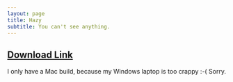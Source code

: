 ```yaml
---
layout: page
title: Hazy
subtitle: You can't see anything.
---
```


## [Download Link](https://drive.google.com/open?id=1Ngr9U2-pzg79zvF9Z__6w78tzaHbCICB)

I only have a Mac build, because my Windows laptop is too crappy :-( Sorry.
